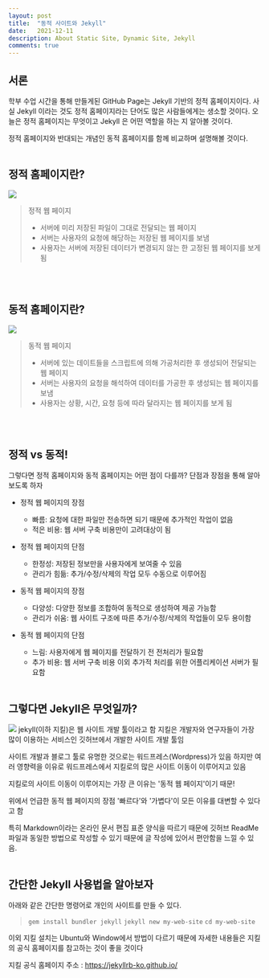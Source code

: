 ```yaml
---
layout: post
title:  "동적 사이트와 Jekyll"
date:   2021-12-11
description: About Static Site, Dynamic Site, Jekyll
comments: true
---
```

## 서론
학부 수업 시간을 통해 만들게된 GitHub Page는 Jekyll 기반의 정적 홈페이지이다.
사실 Jekyll 이라는 것도 정적 홈페이지라는 단어도 많은 사람들에게는 생소할 것이다.
오늘은 정적 홈페이지는 무엇이고 Jekyll 은 어떤 역할을 하는 지 알아볼 것이다.

정적 홈페이지와 반대되는 개념인 동적 홈페이지를 함께 비교하며 설명해볼 것이다. 
<br><br>

## 정적 홈페이지란?
![](https://images.velog.io/images/aid_choi/post/0e1b6e58-3588-4f8f-a46a-aa72cc91ae59/image.png)
> 정적 웹 페이지
> - 서버에 미리 저장된 파일이 그대로 전달되는 웹 페이지
> - 서버는 사용자의 요청에 해당하는 저장된 웹 페이지를 보냄
> - 사용자는 서버에 저장된 데이터가 변경되지 않는 한 고정된 웹 페이지를 보게 됨

<br><br>

## 동적 홈페이지란?
![](https://images.velog.io/images/aid_choi/post/a0d2278f-72e9-4516-ae86-4faa852a6415/image.png)

> 동적 웹 페이지
> - 서버에 있는 데이트들을 스크립트에 의해 가공처리한 후 생성되어 전달되는 웹 페이지
> - 서버는 사용자의 요청을 해석하여 데이터를 가공한 후 생성되는 웹 페이지를 보냄
> - 사용자는 상황, 시간, 요청 등에 따라 달라지는 웹 페이지를 보게 됨

<br><br>

## 정적 vs 동적!

그렇다면 정적 홈페이지와 동적 홈페이지는 어떤 점이 다를까?
단점과 장점을 통해 알아보도록 하자
<br>
- 정적 웹 페이지의 장점
	- 빠름: 요청에 대한 파일만 전송하면 되기 때문에 추가적인 작업이 없음
    - 적은 비용: 웹 서버 구축 비용만이 고려대상이 됨

- 정적 웹 페이지의 단점
	- 한정성: 저장된 정보만을 사용자에게 보여줄 수 있음
    - 관리가 힘듦: 추가/수정/삭제의 작업 모두 수동으로 이루어짐
    
- 동적 웹 페이지의 장점
	- 다양성: 다양한 정보를 조합하여 동적으로 생성하여 제공 가능함
    - 관리가 쉬움: 웹 사이트 구조에 따른 추가/수정/삭제의 작업들이 모두 용이함
    
- 동적 웹 페이지의 단점
	- 느림: 사용자에게 웹 페이지를 전달하기 전 전처리가 필요함
    - 추가 비용: 웹 서버 구축 비용 이외 추가적 처리를 위한 어플리케이션 서버가 필요함
<br><br>

## 그렇다면 Jekyll은 무엇일까?
![](https://images.velog.io/images/aid_choi/post/524fe552-016a-4352-90e6-0dfa3abd9294/image.png)
jekyll(이하 지킬)은 웹 사이트 개발 툴이라고 함
지킬은 개발자와 연구자들이 가장 많이 이용하는 서비스인 깃허브에서 개발한 사이트 개발 툴임

사이트 개발과 블로그 툴로 유명한 것으로는 워드프레스(Wordpress)가 있음
하지만 여러 영향력을 이유로 워드프레스에서 지킬로의 많은 사이트 이동이 이루어지고 있음

지킬로의 사이트 이동이 이루어지는 가장 큰 이유는 '동적 웹 페이지'이기 때문!

위에서 언급한 동적 웹 페이지의 장점 '빠르다'와 '가볍다'이 모든 이유를 대변할 수 있다고 함

특히 Markdown이라는 온라인 문서 편집 표준 양식을 따르기 때문에 깃허브 ReadMe 파일과 동일한 방법으로 작성할 수 있기 때문에 글 작성에 있어서 편안함을 느낄 수 있음.
<br><br>
## 간단한 Jekyll 사용법을 알아보자

아래와 같은 간단한 명령어로 개인의 사이트를 만들 수 있다.

> `gem install bundler jekyll`
> `jekyll new my-web-site`
> `cd my-web-site`

이외 지킬 설치는 Ubuntu와 Window에서 방법이 다르기 때문에 자세한 내용들은 지킬의 공식 홈페이지를 참고하는 것이 좋을 것이다

지킬 공식 홈페이지 주소 : https://jekyllrb-ko.github.io/